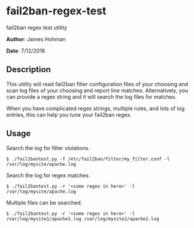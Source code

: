 # fail2ban-regex-test
fail2ban regex test utility

__Author__: James Hohman

__Date__: 7/12/2016


## Description
This utility will read fail2ban filter configuration files of your 
choosing and scan log files of your choosing and report line 
matches. Alternatively, you can provide a regex string and it 
will search the log files for matches.

When you have complicated regex strings, multiple rules, and 
lots of log entries, this can help you tune your fail2ban regex.


## Usage
Search the log for filter violations.
```
$ ./fail2bantest.py -f /etc/fail2ban/filter/my_filter.conf -l /var/log/mysite/apache.log
```

Search the log for regex matches.
```
$ ./fail2bantest.py -r '<some regex in here>' -l /var/log/mysite/apache.log
```

Multiple files can be searched.
```
$ ./fail2bantest.py -r '<some regex in here>' -l /var/log/mysite1/apache1.log /var/log/mysite2/apache2.log
```

